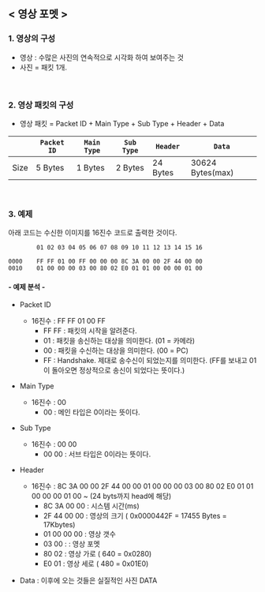 
## < 영상 포멧 > 

### 1. 영상의 구성
- 영상 : 수많은 사진의 연속적으로 시각화 하여 보여주는 것
- 사진 = 패킷 1개.

<br>

### 2. 영상 패킷의 구성
- 영상 패킷 = Packet ID + Main Type + Sub Type + Header + Data

|      | `Packet ID`| `Main Type` | `Sub Type` | `Header` | `Data`           | 
|-     |-           |-            |-           |-         |-                 |
| Size | 5 Bytes    | 1 Bytes     | 2 Bytes    | 24 Bytes | 30624 Bytes(max) |

<br>

### 3. 예제

아래 코드는 수신한 이미지를 16진수 코드로 출력한 것이다.
```     
        01 02 03 04 05 06 07 08 09 10 11 12 13 14 15 16 

0000    FF FF 01 00 FF 00 00 00 8C 3A 00 00 2F 44 00 00 
0010    01 00 00 00 03 00 80 02 E0 01 01 00 00 00 01 00
```

#### - 예제 분석 -
- Packet ID 
    - 16진수 : FF FF 01 00 FF
        - FF FF : 패킷의 시작을 알려준다. 
        - 01 : 패킷을 송신하는 대상을 의미한다. (01 = 카메라)
        - 00 : 패킷을 수신하는 대상을 의미한다. (00 = PC)
        - FF : Handshake. 제대로 송수신이 되었는지를 의미한다. (FF를 보내고 01이 돌아오면 정상적으로 송신이 되었다는 뜻이다.)

- Main Type 
    - 16진수 : 00 
        - 00 : 메인 타입은 0이라는 뜻이다.
- Sub Type  
    - 16진수 : 00 00
        - 00 00 : 서브 타입은 0이라는 뜻이다.
- Header 
    - 16진수 : 8C 3A 00 00 2F 44 00 00 01 00 00 00 03 00 80 02 E0 01 01 00 00 00 01 00 ~ (24 byts까지 head에 해당)
        - 8C 3A 00 00 : 시스템 시간(ms)
        - 2F 44 00 00 : 영상의 크기 ( 0x0000442F = 17455 Bytes = 17Kbytes)
        - 01 00 00 00 : 영상 갯수
        - 03 00 : : 영상 포멧
        - 80 02 : 영상 가로 ( 640 = 0x0280)
        - E0 01 : 영상 세로 ( 480 = 0x01E0)
- Data : 이후에 오는 것들은 실질적인 사진 DATA 